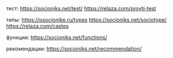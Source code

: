 тест:
https://socioniks.net/test/
https://relaza.com/proyti-test

типы:
https://osocionike.ru/types
https://socioniks.net/sociotype/
 https://relaza.com/castes

функции:
https://socioniks.net/functions/

рекомендации:
https://socioniks.net/recommendation/